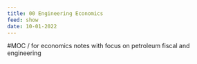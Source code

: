 ```yaml
---
title: 00 Engineering Economics
feed: show
date: 10-01-2022
---
```


#MOC / for economics notes with focus on petroleum fiscal and engineering
